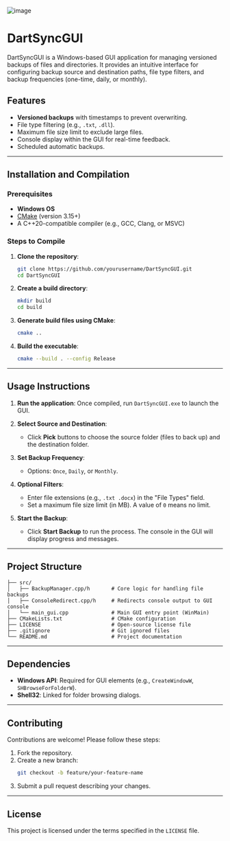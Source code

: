 
![image](https://github.com/user-attachments/assets/d994a25d-17ef-40cd-9173-56d13acb86f7)

# DartSyncGUI

DartSyncGUI is a Windows-based GUI application for managing versioned backups of files and directories. It provides an intuitive interface for configuring backup source and destination paths, file type filters, and backup frequencies (one-time, daily, or monthly).

## Features

- **Versioned backups** with timestamps to prevent overwriting.
- File type filtering (e.g., `.txt`, `.dll`).
- Maximum file size limit to exclude large files.
- Console display within the GUI for real-time feedback.
- Scheduled automatic backups.

---

## Installation and Compilation

### Prerequisites

- **Windows OS**
- [CMake](https://cmake.org/download/) (version 3.15+)
- A C++20-compatible compiler (e.g., GCC, Clang, or MSVC)

### Steps to Compile

1. **Clone the repository**:
   ```bash
   git clone https://github.com/yourusername/DartSyncGUI.git
   cd DartSyncGUI
   ```

2. **Create a build directory**:
   ```bash
   mkdir build
   cd build
   ```

3. **Generate build files using CMake**:
   ```bash
   cmake ..
   ```

4. **Build the executable**:
   ```bash
   cmake --build . --config Release
   ```

---

## Usage Instructions

1. **Run the application**: 
   Once compiled, run `DartSyncGUI.exe` to launch the GUI.

2. **Select Source and Destination**:
   - Click **Pick** buttons to choose the source folder (files to back up) and the destination folder.

3. **Set Backup Frequency**:
   - Options: `Once`, `Daily`, or `Monthly`.

4. **Optional Filters**:
   - Enter file extensions (e.g., `.txt .docx`) in the "File Types" field.
   - Set a maximum file size limit (in MB). A value of `0` means no limit.

5. **Start the Backup**:
   - Click **Start Backup** to run the process. The console in the GUI will display progress and messages.

---

## Project Structure

```
├── src/
│   ├── BackupManager.cpp/h       # Core logic for handling file backups
│   ├── ConsoleRedirect.cpp/h     # Redirects console output to GUI console
│   └── main_gui.cpp              # Main GUI entry point (WinMain)
├── CMakeLists.txt                # CMake configuration
├── LICENSE                       # Open-source license file
├── .gitignore                    # Git ignored files
└── README.md                     # Project documentation
```

---

## Dependencies

- **Windows API**: Required for GUI elements (e.g., `CreateWindowW`, `SHBrowseForFolderW`).
- **Shell32**: Linked for folder browsing dialogs.

---

## Contributing

Contributions are welcome! Please follow these steps:
1. Fork the repository.
2. Create a new branch:
   ```bash
   git checkout -b feature/your-feature-name
   ```
3. Submit a pull request describing your changes.

---

## License

This project is licensed under the terms specified in the `LICENSE` file.
